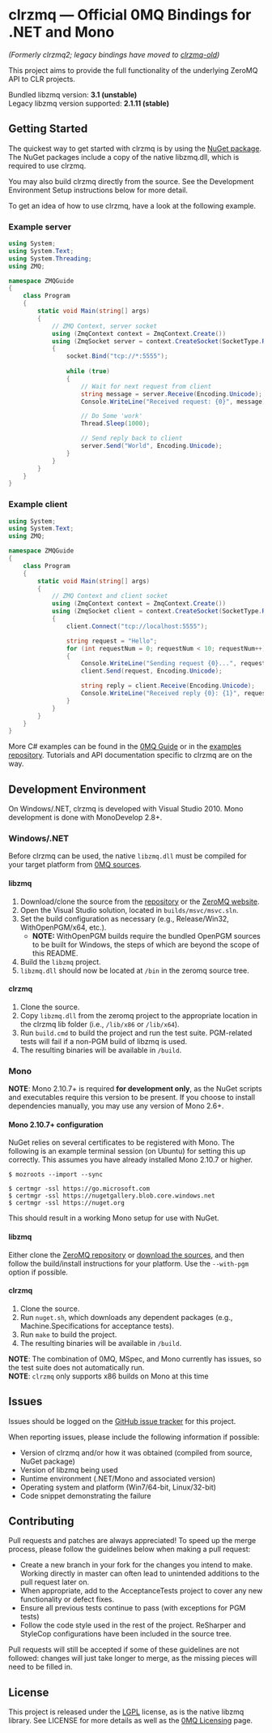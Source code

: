 # clrzmq &mdash; Official 0MQ Bindings for .NET and Mono
*(Formerly clrzmq2; legacy bindings have moved to [clrzmq-old][clrzmq-old])*

This project aims to provide the full functionality of the underlying ZeroMQ API to CLR projects.

Bundled libzmq version: **3.1 (unstable)**  
Legacy libzmq version supported: **2.1.11 (stable)**

## Getting Started

The quickest way to get started with clrzmq is by using the [NuGet package][clrzmq-nuget]. The NuGet packages include a copy of the native libzmq.dll, which is required to use clrzmq.

You may also build clrzmq directly from the source. See the Development Environment Setup instructions below for more detail.

To get an idea of how to use clrzmq, have a look at the following example.

### Example server

```c#
using System;
using System.Text;
using System.Threading;
using ZMQ;

namespace ZMQGuide
{
    class Program
    {
        static void Main(string[] args)
        {
            // ZMQ Context, server socket
            using (ZmqContext context = ZmqContext.Create())
            using (ZmqSocket server = context.CreateSocket(SocketType.REP))
            {
                socket.Bind("tcp://*:5555");
                
                while (true)
                {
                    // Wait for next request from client
                    string message = server.Receive(Encoding.Unicode);
                    Console.WriteLine("Received request: {0}", message);

                    // Do Some 'work'
                    Thread.Sleep(1000);

                    // Send reply back to client
                    server.Send("World", Encoding.Unicode);
                }
            }
        }
    }
}
```

### Example client

```c#
using System;
using System.Text;
using ZMQ;

namespace ZMQGuide
{
    class Program
    {
        static void Main(string[] args)
        {
            // ZMQ Context and client socket
            using (ZmqContext context = ZmqContext.Create())
            using (ZmqSocket client = context.CreateSocket(SocketType.REQ))
            {
                client.Connect("tcp://localhost:5555");

                string request = "Hello";
                for (int requestNum = 0; requestNum < 10; requestNum++)
                {
                    Console.WriteLine("Sending request {0}...", requestNum);
                    client.Send(request, Encoding.Unicode);

                    string reply = client.Receive(Encoding.Unicode);
                    Console.WriteLine("Received reply {0}: {1}", requestNum, reply);
                }
            }
        }
    }
}
```

More C# examples can be found in the [0MQ Guide][zmq-guide] or in the [examples repository][zmq-example-repo]. Tutorials and API documentation specific to clrzmq are on the way.

## Development Environment

On Windows/.NET, clrzmq is developed with Visual Studio 2010. Mono development is done with MonoDevelop 2.8+.

### Windows/.NET

Before clrzmq can be used, the native `libzmq.dll` must be compiled for your target platform from [0MQ sources][libzmq].

#### libzmq

1. Download/clone the source from the [repository][libzmq] or the [ZeroMQ website][zmq-dl].
2. Open the Visual Studio solution, located in `builds/msvc/msvc.sln`.
3. Set the build configuration as necessary (e.g., Release/Win32, WithOpenPGM/x64, etc.).
   * **NOTE:** WithOpenPGM builds require the bundled OpenPGM sources to be built for Windows, the steps of which are beyond the scope of this README.
4. Build the `libzmq` project.
5. `libzmq.dll` should now be located at `/bin` in the zeromq source tree.

#### clrzmq

1. Clone the source.
2. Copy `libzmq.dll` from the zeromq project to the appropriate location in the clrzmq lib folder (i.e., `/lib/x86` or `/lib/x64`).
3. Run `build.cmd` to build the project and run the test suite. PGM-related tests will fail if a non-PGM build of libzmq is used.
4. The resulting binaries will be available in `/build`.

### Mono

**NOTE**: Mono 2.10.7+ is required **for development only**, as the NuGet scripts and executables require this version to be present.
If you choose to install dependencies manually, you may use any version of Mono 2.6+.

#### Mono 2.10.7+ configuration

NuGet relies on several certificates to be registered with Mono. The following is an example terminal session (on Ubuntu) for setting this up correctly.
This assumes you have already installed Mono 2.10.7 or higher.

```shell
$ mozroots --import --sync

$ certmgr -ssl https://go.microsoft.com
$ certmgr -ssl https://nugetgallery.blob.core.windows.net
$ certmgr -ssl https://nuget.org
```

This should result in a working Mono setup for use with NuGet.

#### libzmq

Either clone the [ZeroMQ repository][libzmq] or [download the sources][zmq-dl], and then follow the build/install instructions for your platform.
Use the `--with-pgm` option if possible.

#### clrzmq

1. Clone the source.
2. Run `nuget.sh`, which downloads any dependent packages (e.g., Machine.Specifications for acceptance tests).
3. Run `make` to build the project.
4. The resulting binaries will be available in `/build`.

**NOTE**: The combination of 0MQ, MSpec, and Mono currently has issues, so the test suite does not automatically run.  
**NOTE**: `clrzmq` only supports x86 builds on Mono at this time

## Issues

Issues should be logged on the [GitHub issue tracker][issues] for this project.

When reporting issues, please include the following information if possible:

* Version of clrzmq and/or how it was obtained (compiled from source, NuGet package)
* Version of libzmq being used
* Runtime environment (.NET/Mono and associated version)
* Operating system and platform (Win7/64-bit, Linux/32-bit)
* Code snippet demonstrating the failure

## Contributing

Pull requests and patches are always appreciated! To speed up the merge process, please follow the guidelines below when making a pull request:

* Create a new branch in your fork for the changes you intend to make. Working directly in master can often lead to unintended additions to the pull request later on.
* When appropriate, add to the AcceptanceTests project to cover any new functionality or defect fixes.
* Ensure all previous tests continue to pass (with exceptions for PGM tests)
* Follow the code style used in the rest of the project. ReSharper and StyleCop configurations have been included in the source tree.

Pull requests will still be accepted if some of these guidelines are not followed: changes will just take longer to merge, as the missing pieces will need to be filled in.

## License

This project is released under the [LGPL][lgpl] license, as is the native libzmq library. See LICENSE for more details as well as the [0MQ Licensing][zmq-license] page.

[clrzmq-old]: https://github.com/zeromq/clrzmq-old
[clrzmq-nuget]: http://packages.nuget.org/Packages/clrzmq
[libzmq]: https://github.com/zeromq/libzmq
[zmq-guide]: http://zguide.zeromq.org/page:all
[zmq-example-repo]: https://github.com/imatix/zguide/tree/master/examples/C%23
[zmq-dl]: http://www.zeromq.org/intro:get-the-software
[zmq-license]: http://www.zeromq.org/area:licensing
[issues]: https://github.com/zeromq/clrzmq/issues
[lgpl]: http://www.gnu.org/licenses/lgpl.html